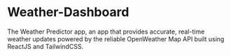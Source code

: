 # Weather-Dashboard
The Weather Predictor app, an app that provides accurate, real-time weather updates powered by the reliable OpenWeather Map API built using ReactJS and TailwindCSS.
